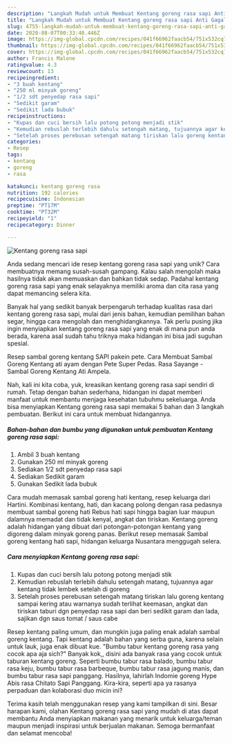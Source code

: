 ```yaml
---
description: "Langkah Mudah untuk Membuat Kentang goreng rasa sapi Anti Gagal"
title: "Langkah Mudah untuk Membuat Kentang goreng rasa sapi Anti Gagal"
slug: 4755-langkah-mudah-untuk-membuat-kentang-goreng-rasa-sapi-anti-gagal
date: 2020-08-07T00:33:40.446Z
image: https://img-global.cpcdn.com/recipes/041f66962faacb54/751x532cq70/kentang-goreng-rasa-sapi-foto-resep-utama.jpg
thumbnail: https://img-global.cpcdn.com/recipes/041f66962faacb54/751x532cq70/kentang-goreng-rasa-sapi-foto-resep-utama.jpg
cover: https://img-global.cpcdn.com/recipes/041f66962faacb54/751x532cq70/kentang-goreng-rasa-sapi-foto-resep-utama.jpg
author: Francis Malone
ratingvalue: 4.3
reviewcount: 13
recipeingredient:
- "3 buah kentang"
- "250 ml minyak goreng"
- "1/2 sdt penyedap rasa sapi"
- "Sedikit garam"
- "Sedikit lada bubuk"
recipeinstructions:
- "Kupas dan cuci bersih lalu potong potong menjadi stik"
- "Kemudian rebuslah terlebih dahulu setengah matang, tujuannya agar kentang tidak lembek setelah di goreng"
- "Setelah proses perebusan setengah matang tiriskan lalu goreng kentang sampai kering atau warnanya sudah terlihat keemasan, angkat dan tiriskan taburi dgn penyedap rasa sapi dan beri sedikit garam dan lada, sajikan dgn saus tomat / saus cabe"
categories:
- Resep
tags:
- kentang
- goreng
- rasa

katakunci: kentang goreng rasa 
nutrition: 192 calories
recipecuisine: Indonesian
preptime: "PT17M"
cooktime: "PT32M"
recipeyield: "1"
recipecategory: Dinner

---
```



![Kentang goreng rasa sapi](https://img-global.cpcdn.com/recipes/041f66962faacb54/751x532cq70/kentang-goreng-rasa-sapi-foto-resep-utama.jpg)

Anda sedang mencari ide resep kentang goreng rasa sapi yang unik? Cara membuatnya memang susah-susah gampang. Kalau salah mengolah maka hasilnya tidak akan memuaskan dan bahkan tidak sedap. Padahal kentang goreng rasa sapi yang enak selayaknya memiliki aroma dan cita rasa yang dapat memancing selera kita.

Banyak hal yang sedikit banyak berpengaruh terhadap kualitas rasa dari kentang goreng rasa sapi, mulai dari jenis bahan, kemudian pemilihan bahan segar, hingga cara mengolah dan menghidangkannya. Tak perlu pusing jika ingin menyiapkan kentang goreng rasa sapi yang enak di mana pun anda berada, karena asal sudah tahu triknya maka hidangan ini bisa jadi suguhan spesial.

Resep sambal goreng kentang SAPI pakein pete. Cara Membuat Sambal Goreng Kentang ati ayam dengan Pete Super Pedas. Rasa Sayange - Sambal Goreng Kentang Ati Ampela.


Nah, kali ini kita coba, yuk, kreasikan kentang goreng rasa sapi sendiri di rumah. Tetap dengan bahan sederhana, hidangan ini dapat memberi manfaat untuk membantu menjaga kesehatan tubuhmu sekeluarga. Anda bisa menyiapkan Kentang goreng rasa sapi memakai 5 bahan dan 3 langkah pembuatan. Berikut ini cara untuk membuat hidangannya.

<!--inarticleads1-->

##### Bahan-bahan dan bumbu yang digunakan untuk pembuatan Kentang goreng rasa sapi:

1. Ambil 3 buah kentang
1. Gunakan 250 ml minyak goreng
1. Sediakan 1/2 sdt penyedap rasa sapi
1. Sediakan Sedikit garam
1. Gunakan Sedikit lada bubuk


Cara mudah memasak sambal goreng hati kentang, resep keluarga dari Hartini. Kombinasi kentang, hati, dan kacang polong dengan rasa pedasnya membuat sambal goreng hati Rebus hati sapi hingga bagian luar maupun dalamnya memadat dan tidak kenyal, angkat dan tiriskan. Kentang goreng adalah hidangan yang dibuat dari potongan-potongan kentang yang digoreng dalam minyak goreng panas. Berikut resep memasak Sambal goreng kentang hati sapi, hidangan keluarga Nusantara menggugah selera. 

<!--inarticleads2-->

##### Cara menyiapkan Kentang goreng rasa sapi:

1. Kupas dan cuci bersih lalu potong potong menjadi stik
1. Kemudian rebuslah terlebih dahulu setengah matang, tujuannya agar kentang tidak lembek setelah di goreng
1. Setelah proses perebusan setengah matang tiriskan lalu goreng kentang sampai kering atau warnanya sudah terlihat keemasan, angkat dan tiriskan taburi dgn penyedap rasa sapi dan beri sedikit garam dan lada, sajikan dgn saus tomat / saus cabe


Resep kentang paling umum, dan mungkin juga paling enak adalah sambal goreng kentang. Tapi kentang adalah bahan yang serba guna, karena selain untuk lauk, juga enak dibuat kue. &#34;Bumbu tabur kentang goreng rasa yang cocok apa aja sich?&#34; Banyak kok,, disini ada banyak rasa yang cocok untuk taburan kentang goreng. Seperti bumbu tabur rasa balado, bumbu tabur rasa keju, bumbu tabur rasa barbeque, bumbu tabur rasa jagung manis, dan bumbu tabur rasa sapi panggang. Hasilnya, lahirlah Indomie goreng Hype Abis rasa Chitato Sapi Panggang. Kira-kira, seperti apa ya rasanya perpaduan dan kolaborasi duo micin ini? 

Terima kasih telah menggunakan resep yang kami tampilkan di sini. Besar harapan kami, olahan Kentang goreng rasa sapi yang mudah di atas dapat membantu Anda menyiapkan makanan yang menarik untuk keluarga/teman maupun menjadi inspirasi untuk berjualan makanan. Semoga bermanfaat dan selamat mencoba!
